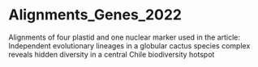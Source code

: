 # Alignments_Genes_2022
Alignments of four plastid and one nuclear marker used in the article: Independent evolutionary lineages in a globular cactus species complex reveals hidden diversity in a central Chile biodiversity hotspot
